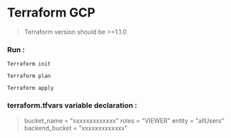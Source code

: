 # Terraform GCP

> Terraform version should be >=1.1.0

### Run : 

```
Terraform init
```
```
Terraform plan
```
```
Terraform apply
```
### terraform.tfvars variable declaration :

> bucket_name    = "xxxxxxxxxxxxx"
> roles          = "VIEWER"
> entity         = "allUsers"
> backend_bucket = "xxxxxxxxxxxxx"
